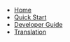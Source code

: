 <!-- docs/_sidebar.md -->

* [Home](/)
* [Quick Start](getting-started.md)
* [Developer Guide](developer.md)
* [Translation](translation.md)